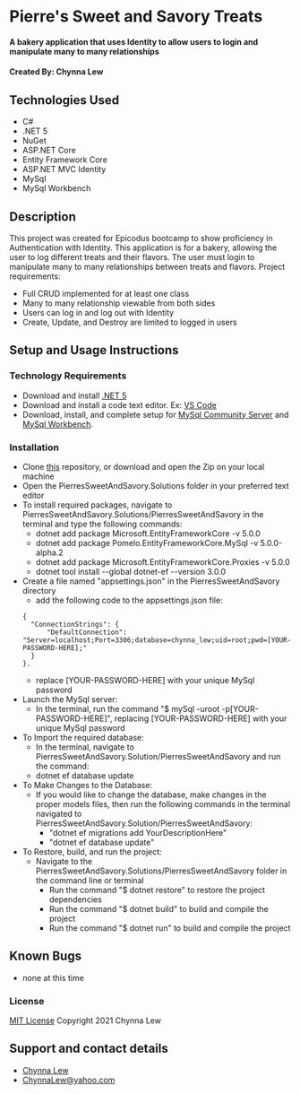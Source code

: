 # Pierre's Sweet and Savory Treats

#### A bakery application that uses Identity to allow users to login and manipulate many to many relationships

#### Created By: Chynna Lew

## Technologies Used

* C#
* .NET 5
* NuGet
* ASP.NET Core
* Entity Framework Core
* ASP.NET MVC Identity
* MySql
* MySql Workbench

## Description

This project was created for Epicodus bootcamp to show proficiency in Authentication with Identity. This application is for a bakery, allowing the user to log different treats and their flavors. The user must login to manipulate many to many relationships between treats and flavors.
Project requirements:
- Full CRUD implemented for at least one class
- Many to many relationship viewable from both sides
- Users can log in and log out with Identity
- Create, Update, and Destroy are limited to logged in users

## Setup and Usage Instructions

### Technology Requirements

* Download and install [.NET 5](https://dotnet.microsoft.com/download/dotnet/5.0)
* Download and install a code text editor. Ex: [VS Code](https://code.visualstudio.com/)
* Download, install, and complete setup for [MySql Community Server](https://dev.mysql.com/downloads/file/?id=484914) and [MySql Workbench](https://dev.mysql.com/downloads/file/?id=484391).

### Installation

* Clone [this](https://github.com/chynnalew/PierresSweetAndSavory.Solution) repository, or download and open the Zip on your local machine
* Open the PierresSweetAndSavory.Solutions folder in your preferred text editor
* To install required packages, navigate to PierresSweetAndSavory.Solutions/PierresSweetAndSavory in the terminal and type the following commands:
  - dotnet add package Microsoft.EntityFrameworkCore -v 5.0.0
  - dotnet add package Pomelo.EntityFrameworkCore.MySql -v 5.0.0-alpha.2
  - dotnet add package Microsoft.EntityFrameworkCore.Proxies -v 5.0.0
  - dotnet tool install --global dotnet-ef --version 3.0.0
* Create a file named "appsettings.json" in the PierresSweetAndSavory directory
  - add the following code to the appsettings.json file:
  ```
  {
    "ConnectionStrings": {
        "DefaultConnection": "Server=localhost;Port=3306;database=chynna_lew;uid=root;pwd=[YOUR-PASSWORD-HERE];"
    }
  }.
  ```
  - replace [YOUR-PASSWORD-HERE] with your unique MySql password
* Launch the MySql server:
  - In the terminal, run the command "$ mySql -uroot -p[YOUR-PASSWORD-HERE]", replacing [YOUR-PASSWORD-HERE] with your unique MySql password
* To Import the required database:
   - In the terminal, navigate to PierresSweetAndSavory.Solution/PierresSweetAndSavory and run the command:
    - dotnet ef database update
* To Make Changes to the Database:
  - If you would like to change the database, make changes in the proper models files, then run the following commands in the terminal navigated to PierresSweetAndSavory.Solution/PierresSweetAndSavory:
    - "dotnet ef migrations add YourDescriptionHere"
    - "dotnet ef database update"
* To Restore, build, and run the project:
  - Navigate to the PierresSweetAndSavory.Solutions/PierresSweetAndSavory folder in the command line or terminal
    - Run the command "$ dotnet restore" to restore the project dependencies
    - Run the command "$ dotnet build" to build and compile the project
    - Run the command "$ dotnet run" to build and compile the project

## Known Bugs

* none at this time

### License

[MIT License](https://opensource.org/licenses/MIT)
Copyright 2021 Chynna Lew

## Support and contact details

* [Chynna Lew](github.com/chynnalew) 
* <ChynnaLew@yahoo.com>